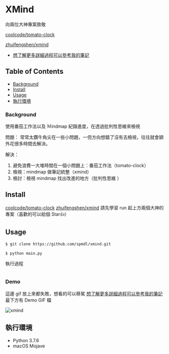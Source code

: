 # XMind

向兩位大神專案致敬

[coolcode/tomato-clock](https://github.com/coolcode/tomato-clock)

[zhuifengshen/xmind](https://github.com/zhuifengshen/xmind)

* [想了解更多詳細過程可以參考我的筆記](https://medium.com/@cbb104002/side-project-tomato-clock-xmind-d5c2ddf14e9b?source=friends_link&sk=107d0970b1a8f8748983d0cd50a2bbc1)

## Table of Contents

- [Background](#background)
- [Install](#install)
- [Usage](#usage)
- [執行環境](#執行環境)

### Background

使用番茄工作法以及 Ｍindmap 紀錄進度，在透過批判性思維來檢視

問題：
常常太鑽牛角尖在一些小問題，一但方向想錯了沒有去檢視，往往就會額外花很多時間去解決。

解決：
1. 避免浪費一大堆時間在一個小問題上：番茄工作法（tomato-clock）
2. 檢視：mindmap 做筆記統整（xmind）
3. 檢討：檢視 mindmap 找出改進的地方（批判性思維 ）

## Install
[coolcode/tomato-clock](https://github.com/coolcode/tomato-clock)
[zhuifengshen/xmind](https://github.com/zhuifengshen/xmind)
請先學習 run 起上方兩個大神的專案（喜歡的可以給個 Star👍）

## Usage

```bash
$ git clone https://github.com/spmdl/xmind.git
```

```bash
$ python main.py
```

執行過程
```bash

```

### Demo

這邊 gif 放上來都失敗，想看的可以移駕 [想了解更多詳細過程可以參考我的筆記](https://medium.com/@cbb104002/side-project-tomato-clock-xmind-d5c2ddf14e9b?source=friends_link&sk=107d0970b1a8f8748983d0cd50a2bbc1)
最下方有 Demo GIF 檔


![xmind](https://imgur.com/ZMfGDNA.png)

## 執行環境

* Python 3.7.6
* macOS Mojave


